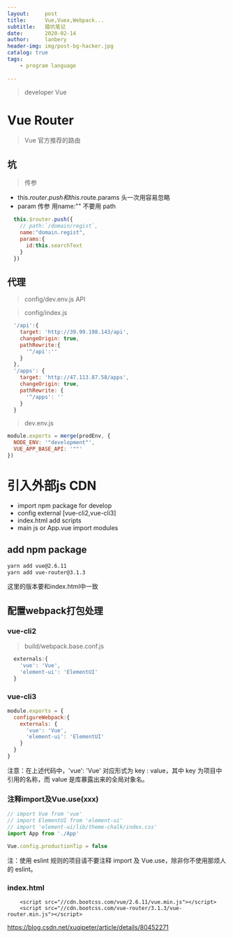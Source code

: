 ```yaml
---
layout:     post
title:      Vue,Vuex,Webpack...
subtitle:   踏坑笔记
date:       2020-02-14
author:     lanbery
header-img: img/post-bg-hacker.jpg
catalog: true
tags:
    - program language
    
---
```


> developer
> Vue 

# Vue Router

> Vue 官方推荐的路由

## 坑

> 传参

  - this.$router.push 和this.$route.params  头一次用容易忽略
  - param 传参  用name:"" 不要用 path

```js
  this.$router.push({
    // path:`/domain/regist`,
    name:"domain.regist",
    params:{
      id:this.searchText
    }
  })
```

## 代理

> config/dev.env.js API 

> config/index.js 


``` js
  '/api':{
    target: 'http://39.99.198.143/api',
    changeOrigin: true,
    pathRewrite:{
      '^/api':''
    }
  },
  '/apps': {
    target: 'http://47.113.87.58/apps',
    changeOrigin: true,
    pathRewrite: {
      '^/apps': ''
    }
  }
```

> dev.env.js 

```js
module.exports = merge(prodEnv, {
  NODE_ENV: '"development"',
  VUE_APP_BASE_API: '""'
})
```

# 引入外部js CDN

  - import npm package for develop
  - config external [vue-cli2,vue-cli3]
  - index.html  add scripts
  - main js or App.vue import modules

## add npm package 

```bash
yarn add vue@2.6.11
yarn add vue-router@3.1.3
```

这里的版本要和index.html中一致

## 配置webpack打包处理

### vue-cli2 

> build/webpack.base.conf.js 

``` js
  externals:{
    'vue': 'Vue',
    'element-ui': 'ElementUI'
  }

```

### vue-cli3 

```js
module.exports = {
  configureWebpack:{
    externals: {
      'vue': 'Vue',
      'element-ui': 'ElementUI'
    }
  }
}

```

注意：在上述代码中，'vue': 'Vue' 对应形式为 key : value，其中 key 为项目中引用的名称，而 value 是库暴露出来的全局对象名。

### 注释import及Vue.use(xxx)

```js
// import Vue from 'vue'
// import ElementUI from 'element-ui'
// import 'element-ui/lib/theme-chalk/index.css'
import App from './App'

Vue.config.productionTip = false

```

注：使用 eslint 规则的项目请不要注释 import 及 Vue.use，除非你不使用那烦人的 eslint。


### index.html 

``` scripts 
    <script src="//cdn.bootcss.com/vue/2.6.11/vue.min.js"></script>
    <script src="//cdn.bootcss.com/vue-router/3.1.3/vue-router.min.js"></script>

```

https://blog.csdn.net/xuqipeter/article/details/80452271
